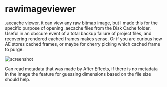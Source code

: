 # rawimageviewer
.aecache viewer, it can view any raw bitmap image, but I made this for the specific purpose of opening .aecache files from the Disk Cache folder.
Useful in an obscure event of a total backup failure of project files, and recovering rendered cached frames makes sense.
Or if you are curious how AE stores cached frames, or maybe for cherry picking which cached frame to purge.

![screenshot](https://user-images.githubusercontent.com/73074311/216531911-366bba39-b53d-41da-8484-b72769d0e89b.png)

Can read metadata that was made by After Effects, if there is no metadata in the image the feature for guessing dimensions based on the file size should help.
